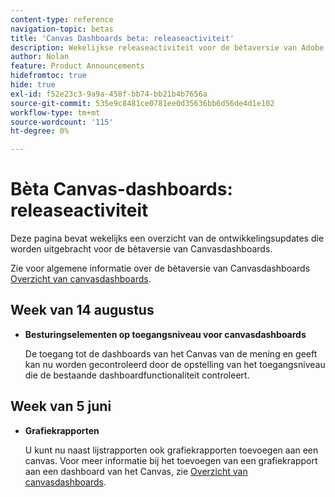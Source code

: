 ```yaml
---
content-type: reference
navigation-topic: betas
title: 'Canvas Dashboards beta: releaseactiviteit'
description: Wekelijkse releaseactiviteit voor de bètaversie van Adobe Workfront Canvas Dashboards
author: Nolan
feature: Product Announcements
hidefromtoc: true
hide: true
exl-id: f52e23c3-9a9a-458f-bb74-bb21b4b7656a
source-git-commit: 535e9c8481ce0781ee0d35636bb6d56de4d1e102
workflow-type: tm+mt
source-wordcount: '115'
ht-degree: 0%

---
```


# Bèta Canvas-dashboards: releaseactiviteit

Deze pagina bevat wekelijks een overzicht van de ontwikkelingsupdates die worden uitgebracht voor de bètaversie van Canvasdashboards.

Zie voor algemene informatie over de bètaversie van Canvasdashboards [Overzicht van canvasdashboards](/help/quicksilver/reports-and-dashboards/dashboards/creating-and-managing-dashboards/canvas-dashboards-overview.md).

## Week van 14 augustus

* **Besturingselementen op toegangsniveau voor canvasdashboards**

  De toegang tot de dashboards van het Canvas van de mening en geeft kan nu worden gecontroleerd door de opstelling van het toegangsniveau die de bestaande dashboardfunctionaliteit controleert.

## Week van 5 juni

* **Grafiekrapporten**

  U kunt nu naast lijstrapporten ook grafiekrapporten toevoegen aan een canvas. Voor meer informatie bij het toevoegen van een grafiekrapport aan een dashboard van het Canvas, zie [Overzicht van canvasdashboards](/help/quicksilver/reports-and-dashboards/dashboards/creating-and-managing-dashboards/canvas-dashboards-overview.md).
